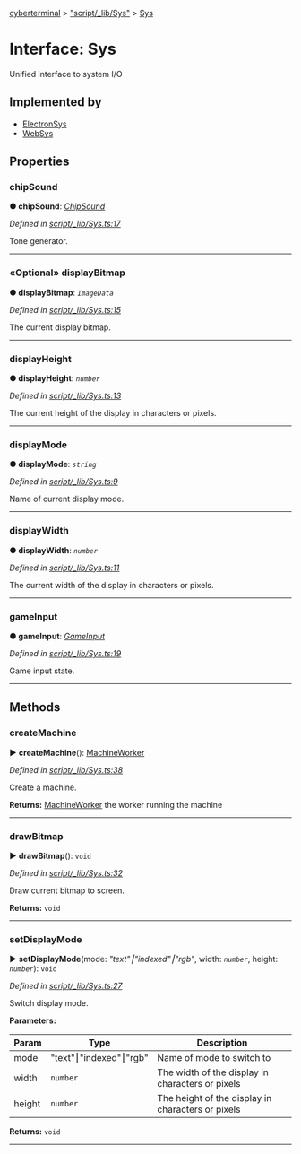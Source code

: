 [cyberterminal](../README.md) > ["script/_lib/Sys"](../modules/_script__lib_sys_.md) > [Sys](../interfaces/_script__lib_sys_.sys.md)



# Interface: Sys


Unified interface to system I/O

## Implemented by

* [ElectronSys](../classes/_script__lib_electronsys_.electronsys.md)
* [WebSys](../classes/_script__lib_websys_.websys.md)


## Properties
<a id="chipsound"></a>

###  chipSound

**●  chipSound**:  *[ChipSound](../classes/_script__lib_chipsound_.chipsound.md)* 

*Defined in [script/_lib/Sys.ts:17](https://github.com/FantasyInternet/cyberterminal/blob/HEAD/src/script/_lib/Sys.ts#L17)*



Tone generator.




___

<a id="displaybitmap"></a>

### «Optional» displayBitmap

**●  displayBitmap**:  *`ImageData`* 

*Defined in [script/_lib/Sys.ts:15](https://github.com/FantasyInternet/cyberterminal/blob/HEAD/src/script/_lib/Sys.ts#L15)*



The current display bitmap.




___

<a id="displayheight"></a>

###  displayHeight

**●  displayHeight**:  *`number`* 

*Defined in [script/_lib/Sys.ts:13](https://github.com/FantasyInternet/cyberterminal/blob/HEAD/src/script/_lib/Sys.ts#L13)*



The current height of the display in characters or pixels.




___

<a id="displaymode"></a>

###  displayMode

**●  displayMode**:  *`string`* 

*Defined in [script/_lib/Sys.ts:9](https://github.com/FantasyInternet/cyberterminal/blob/HEAD/src/script/_lib/Sys.ts#L9)*



Name of current display mode.




___

<a id="displaywidth"></a>

###  displayWidth

**●  displayWidth**:  *`number`* 

*Defined in [script/_lib/Sys.ts:11](https://github.com/FantasyInternet/cyberterminal/blob/HEAD/src/script/_lib/Sys.ts#L11)*



The current width of the display in characters or pixels.




___

<a id="gameinput"></a>

###  gameInput

**●  gameInput**:  *[GameInput](../classes/_script__lib_gameinput_.gameinput.md)* 

*Defined in [script/_lib/Sys.ts:19](https://github.com/FantasyInternet/cyberterminal/blob/HEAD/src/script/_lib/Sys.ts#L19)*



Game input state.




___


## Methods
<a id="createmachine"></a>

###  createMachine

► **createMachine**(): [MachineWorker](_script__lib_machineworker_.machineworker.md)



*Defined in [script/_lib/Sys.ts:38](https://github.com/FantasyInternet/cyberterminal/blob/HEAD/src/script/_lib/Sys.ts#L38)*



Create a machine.




**Returns:** [MachineWorker](_script__lib_machineworker_.machineworker.md)
the worker running the machine






___

<a id="drawbitmap"></a>

###  drawBitmap

► **drawBitmap**(): `void`



*Defined in [script/_lib/Sys.ts:32](https://github.com/FantasyInternet/cyberterminal/blob/HEAD/src/script/_lib/Sys.ts#L32)*



Draw current bitmap to screen.




**Returns:** `void`





___

<a id="setdisplaymode"></a>

###  setDisplayMode

► **setDisplayMode**(mode: *"text"⎮"indexed"⎮"rgb"*, width: *`number`*, height: *`number`*): `void`



*Defined in [script/_lib/Sys.ts:27](https://github.com/FantasyInternet/cyberterminal/blob/HEAD/src/script/_lib/Sys.ts#L27)*



Switch display mode.


**Parameters:**

| Param | Type | Description |
| ------ | ------ | ------ |
| mode | "text"⎮"indexed"⎮"rgb"   |  Name of mode to switch to |
| width | `number`   |  The width of the display in characters or pixels |
| height | `number`   |  The height of the display in characters or pixels |





**Returns:** `void`





___


